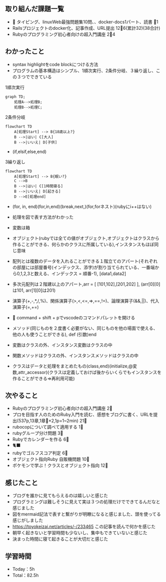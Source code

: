 ## 取り組んだ課題一覧

- :construction: タイピング、linuxWeb最強問題集10問、、docker-docs1パート、読書 :tomato:1
- Railsプロジェクトのdocker化、記事作成、URL提出 12:tomato:6(累計32)(38合計)
- Rubyのプログラミング初心者向けの超入門講座 2:tomato:4

## わかったこと

- syntax highlightをcode blockにつける方法
- プログラムの基本構造はシンプル、1順次実行、2条件分岐、３繰り返し、この３つでできている

1順次実行
```mermaid
graph TD;
    処理A-->処理B;
    処理B-->処理C;
```

2条件分岐
```mermaid
flowchart TD
    A[処理Start] --> B{18歳以上?}
    B -->|はい| C[大人]
    B -->|いいえ| D[子供]
```
- (if,elsif,else,end)

3繰り返し
```mermaid
flowchart TD
    A[処理Start] --> B{眠い?}
    C -->B
    B -->|はい| C[1時間寝る]
    B -->|いいえ| D[起きる]
    D -->E[処理end]
```
- (for, in, end)(for,in,end)(break,next,)(for,forネスト)(rubyにi++はない)

- 処理を図で表す方法がわかった
- 変数は箱
- オブジェクト(rubyでは全ての値がオブジェクト,オブジェクトはクラスから作ることができる、何らかのクラスに所属している),インスタンスもほぼ同じ意味
- 配列とは複数のデータを入れることができる１階立てのアパート(それぞれの部屋には部屋番号(インデックス、添字)が割り当てられている、一番端から0,1,2,3と数える、インデックス = 順番-1), [data1,data2]
- 多次元配列は２階建以上のアパート,arr =  [ [101,102],[201,202] ], (arr[0][0]は101, arr[1][0]は201)
- 演算子(+,-,*,/,%)、関係演算子(>,<,<=,=>,==,!=)、論理演算子(&&,||)、代入演算子(=,+=)
- :wrench: command + shift + pでvscodeのコマンドパレットを開ける
- メソッド(同じものを２度書く必要がない、同じものを他の場面で使える、他の人も使うことができる), def (引数)end
- 変数はクラスの外、インスタンス変数はクラスの中
- 関数メソッドはクラスの外、インスタンスメソッドはクラスの中
- クラスはデータと処理をまとめたもの(class,end)(initialize,@変数,attr_accessor)(クラスは定義しておけば後からいくらでもインスタンスを作ることができる=>再利用可能)


## 次やること

- Rubyのプログラミング初心者向けの超入門講座 2:tomato:
- プロを目指す人のためのRuby入門を読む、感想をブログに書く、URLを提出(537p,13章,1章:tomato:×2,1p=1~2min) 21:tomato:
- rubocopについて調べて適用する 1:tomato:
- rubyグループ分け問題 3:tomato:
- Rubyでカレンダーを作る 6:tomato:
- :black_cat:
- rubyでゴルフスコア判定 6:tomato:
- オブジェクト指向Ruby 自販機問題 10:tomato:
- ポケモンで学ぶ！クラスとオブジェクト指向 12:tomato:

## 感じたこと

- ブログを誰かに見てもらえるのは嬉しいと感じた
- プログラミングは難しそうに見えて実は３つの処理だけでできてるんだなと感じました
- 図をmermaid記法で表すと繋がりが明瞭になると感じました、頭を使ってる感じがしました
- <https://toyokeizai.net/articles/-/233465> この記事を読んで何かを感じた
- 朝早く起きないと学習時間も少ないし、集中もできていないと感じた
- 決まった時間に寝て起きることが大切だと感じた

## 学習時間

- Today：5h
- Total：82.5h
